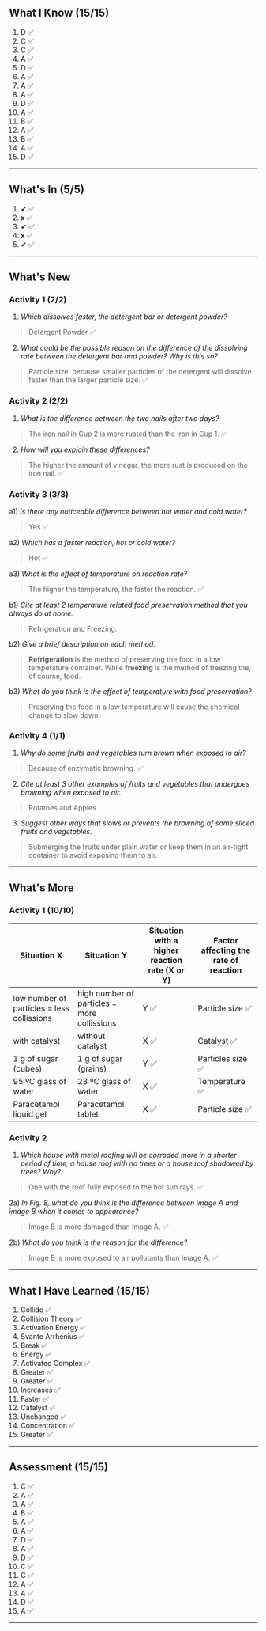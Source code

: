 ## What I Know (15/15)
1) D ✅
2) C ✅
3) C ✅
4) A ✅
5) D ✅
6) A ✅
7) A ✅
8) A ✅
9) D ✅
10) A ✅
11) B ✅
12) A ✅
13) B ✅
14) A ✅
15) D ✅
___
## What's In (5/5)
1) ✔ ✅
2) **x** ✅
3) ✔ ✅
4) **x** ✅
5) ✔ ✅
___
## What's New
### Activity 1 (2/2)
1) *Which dissolves faster, the detergent bar or detergent powder?*
> Detergent Powder ✅
2) *What could be the possible reason on the difference of the dissolving rate between the detergent bar and powder? Why is this so?*
> Particle size, because smaller particles of the detergent will dissolve faster than the larger particle size. ✅
### Activity 2 (2/2)
1) *What is the difference between the two nails after two days?*
> The iron nail in Cup 2 is more rusted than the iron in Cup 1. ✅
2) *How will you explain these differences?*
> The higher the amount of vinegar, the more rust is produced on the iron nail. ✅
### Activity 3 (3/3)
a1) *Is there any noticeable difference between hot water and cold water?*
> Yes ✅

a2) *Which has a faster reaction, hot or cold water?*
> Hot ✅

a3) *What is the effect of temperature on reaction rate?*
> The higher the temperature, the faster the reaction. ✅

b1) *Cite at least 2 temperature related food preservation method that you always do at home.*
> Refrigeration and Freezing. 

b2) *Give a brief description on each method.*
> **Refrigeration** is the method of preserving the food in a low temperature container.
> While **freezing** is the method of freezing the, of course, food. 

b3) *What do you think is the effect of temperature with food preservation?*
> Preserving the food in a low temperature will cause the chemical change to slow down. 

### Activity 4 (1/1)
1) *Why do some fruits and vegetables turn brown when exposed to air?*
> Because of enzymatic browning. ✅
2) *Cite at least 3 other examples of fruits and vegetables that undergoes browning when exposed to air.*
> Potatoes and Apples.
3) *Suggest other ways that slows or prevents the browning of some sliced fruits and vegetables.*
> Submerging the fruits under plain water or keep them in an air-tight container to avoid exposing them to air.

___
## What's More
### Activity 1 (10/10)
Situation X|Situation Y|Situation with a higher reaction rate (X or Y)|Factor affecting the rate of reaction
----|-----|-----|-----
low number of particles = less collissions|high number of particles = more collissions|Y ✅|Particle size ✅
with catalyst|without catalyst|X ✅|Catalyst ✅
1 g of sugar (cubes)|1 g of sugar (grains)|Y ✅|Particles size ✅
95 ºC glass of water|23 ºC glass of water|X ✅|Temperature ✅
Paracetamol liquid gel|Paracetamol tablet|X ✅|Particle size ✅
### Activity 2
1) *Which house with metal roofing will be corroded more in a shorter period of time, a house roof with no trees or a house roof shadowed by trees? Why?*
> One with the roof fully exposed to the hot sun rays. ✅

2a) *In Fig. 8, what do you think is the difference between image A and image B when it comes to appearance?*
> Image B is more damaged than Image A. ✅

2b) *What do you think is the reason for the difference?*
> Image B is more exposed to air pollutants than Image A. ✅

___
## What I Have Learned (15/15)
1) Collide ✅
2) Collision Theory ✅
3) Activation Energy ✅
4) Svante Arrhenius ✅
5) Break ✅
6) Energy ✅
7) Activated Complex ✅
8) Greater ✅
9) Greater ✅
10) Increases ✅
11) Faster ✅
12) Catalyst ✅
13) Unchanged ✅
14) Concentration ✅
15) Greater ✅
___
## Assessment (15/15)
1) C ✅
2) A ✅
3) A ✅
4) B ✅
5) A ✅
6) A ✅
7) D ✅
8) A ✅
9) D ✅
10) C ✅
11) C ✅
12) A ✅
13) A ✅
14) D ✅
15) A ✅
___ 